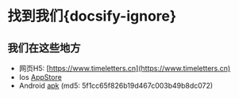 # 找到我们{docsify-ignore}

## 我们在这些地方

- 网页H5: [https://www.timeletters.cn](https://www.timeletters.cn)
- Ios [AppStore](https://apps.apple.com/cn/app/id1552523043)
- Android [apk](https://vkceyugu.cdn.bspapp.com/VKCEYUGU-dd8c776e-5819-404d-9e85-7faaaf426be8/bb33c16d-4cc0-4082-a64b-7eef8ca85f4e.apk) (md5: 5f1cc65f826b19d467c003b49b8dc072)
